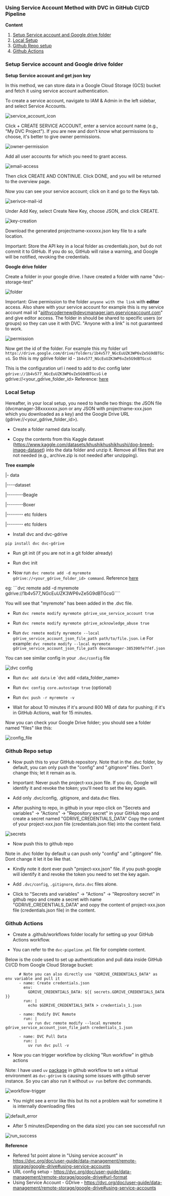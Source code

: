 ### Using Service Account Method with DVC in GitHub CI/CD Pipeline

**Content**

1. [Setup Service account and Google drive folder](#setup-service-account-and-google-drive-folder)
2. [Local Setup](#local-setup)
3. [Github Repo setup](#github-repo-setup)
4. [Github Actions](#github-actions)


### Setup Service account and Google drive folder

**Setup Service account and get json key**

In this method, we can store data in a Google Cloud Storage (GCS) bucket and fetch it using service account authentication.

To create a service account, navigate to IAM & Admin in the left sidebar, and select Service Accounts.

![service_account_icon](./assets/snap_tutorial_1.png)


Click + CREATE SERVICE ACCOUNT, enter a service account name (e.g., "My DVC Project"). If you are new and don't know what permissions to choose, it's better to give owner permissions.

![owner-permission](./assets/snap_tutorial_2.png)

Add all user accounts for which you need to grant access.

![email-access](./assets/snap_tutorial_3.png)

Then click CREATE AND CONTINUE. Click DONE, and you will be returned to the overview page.

Now you can see your service account; click on it and go to the Keys tab.

![serivce-mail-id](./assets/snap_tutorial_4.png)
 
Under Add Key, select Create New Key, choose JSON, and click CREATE.

![key-creation](./assets/snap_tutorial_5.png)
 
Download the generated projectname-xxxxxx.json key file to a safe location.

Important: Store the API key in a local folder as credentials.json, but do not commit it to GitHub. If you do so, GitHub will raise a warning, and Google will be notified, revoking the credentials. 

**Google drive folder**

Create a folder in your google drive. I have created a folder with name "dvc-storage-test"

![folder](./assets/snap_dvc_storage_test.png)

Important: Give permission to the folder `anyone with the link` with **editor** access. Also share with your service account for example this is my service account mail id "ajithvcodernew@devcmanager.iam.gserviceaccount.com" and give editor access. The folder in should be shared to specific users (or groups) so they can use it with DVC. "Anyone with a link" is not guaranteed to work.

![permission](./assets/snap_permission_gdrive.png)

Now get the id of the folder. For example this my folder url `https://drive.google.com/drive/folders/1b4v577_NGcEuUZK3WP6vZe5G9dBTGcsG`. So this is my gdrive folder id - `1b4v577_NGcEuUZK3WP6vZe5G9dBTGcsG` 

This is the configuration url i need to add to dvc config later `gdrive://1b4v577_NGcEuUZK3WP6vZe5G9dBTGcsG` i.e gdrive://<your_gdrive_folder_id>
Reference: [here](https://dvc.org/doc/user-guide/data-management/remote-storage/google-drive#url-format)


### Local Setup

Hereafter, in your local setup, you need to handle two things: the JSON file (dvcmanager-38xxxxxxx.json or any JSON with projectname-xxx.json which you downloaded as a key) and the Google Drive URL (gdrive://<your_gdrive_folder_id>).

- Create a folder named data locally.

- Copy the contents from this Kaggle dataset (https://www.kaggle.com/datasets/khushikhushikhushi/dog-breed-image-dataset) into the data folder and unzip it. Remove all files that are not needed (e.g., archive.zip is not needed after unzipping).

**Tree example**

|- data

|----dataset

|--------Beagle

|--------Boxer

|-------- etc folders

|-------- etc folders

- Install dvc and dvc-gdrive

```pip install dvc dvc-gdrive```

- Run git init (if you are not in a git folder already)

- Run dvc init


- Now run `dvc remote add -d myremote gdrive://<your_gdrive_folder_id> command`. Reference [here](https://dvc.org/doc/user-guide/data-management/remote-storage/google-drive#url-format)

eg:  ```dvc remote add -d myremote gdrive://1b4v577_NGcEuUZK3WP6vZe5G9dBTGcsG````

You will see that "myremote" has been added in the .dvc file.

- Run `dvc remote modify myremote gdrive_use_service_account true`

- Run `dvc remote modify myremote gdrive_acknowledge_abuse true`

- Run ```dvc remote modify myremote --local gdrive_service_account_json_file_path path/to/file.json```. i.e For example: ```dvc remote modify --local myremote gdrive_service_account_json_file_path devcmanager-385390fe7f4f.json```

You can see similar config in your `.dvc/config` file

![dvc config](./assets/snap_config_file.png)


- Run ```dvc add data```  i.e `dvc add <data_folder_name>

- Run ```dvc config core.autostage true``` (optional)

- Run ```dvc push -r myremote -v```

- Wait for about 10 minutes if it's around 800 MB of data for pushing; if it's in GitHub Actions, wait for 15 minutes.

Now you can check your Google Drive folder; you should see a folder named "files" like this:

![config_file](./assets/snap_files_store.png)

### Github Repo setup

- Now push this to your GitHub repository. Note that in the .dvc folder, by default, you can only push the "config" and ".gitignore" files. Don't change this; let it remain as is.

- Important: Never push the project-xxx.json file. If you do, Google will identify it and revoke the token; you'll need to set the key again.

- Add only .dvc/config, .gitignore, and data.dvc files.

- After pushing to repo, in github in your repo click on "Secrets and variables" -> "Actions" -> "Repository secret" in your GitHub repo and create a secret named "GDRIVE_CREDENTIALS_DATA" Copy the content of your project-xxx.json file (credentials.json file) into the content field.

![secrets](./assets/snap_add_secret.png)

- Now push this to github repo

Note in .dvc folder by default u can push only "config" and ".gitingore" file. Dont change it let it be like that.

- Kindly note it dont ever push "project-xxx.json" file. if you push google will identify it and revoke the token you need to set the key again.

- Add `.dvc/config`, `.gitignore`, `data.dvc` files alone.

- Click to "Secrets and variables" -> "Actions" -> "Reprository secret" in github repo and create a secret with name "GDRIVE_CREDENTIALS_DATA" and oopy the content of project-xxx.json file (credentials.json file) in the content.

### Github Actions

- Create a .github/workflows folder locally for setting up your GitHub Actions workflow.

- You can refer to the `dvc-pipeline.yml` file for complete content. 

Below is the code used to set up authentication and pull data inside GitHub CI/CD from Google Cloud Storage bucket:


```
      # Note you can also directly use "GDRIVE_CREDENTIALS_DATA" as env variable and pull it
      - name: Create credentials.json
        env:
          GDRIVE_CREDENTIALS_DATA: ${{ secrets.GDRIVE_CREDENTIALS_DATA }}
        run: |
          echo $GDRIVE_CREDENTIALS_DATA > credentials_1.json

      - name: Modify DVC Remote
        run: |
          uv run dvc remote modify --local myremote gdrive_service_account_json_file_path credentials_1.json

      - name: DVC Pull Data
        run: |
          uv run dvc pull -v
```

- Now you can trigger workflow by clicking "Run workflow" in github actions

Note: I have used `uv` [package](https://pypi.org/project/uv/) in github workflow to set a virtual environment as `dvc-gdrive` is causing some issues with github server instance. So you can also run it without `uv run` before dvc commands.

![workflow-trigger](./assets/snap_run_workflow.png)

- You might see a error like this but its not a problem wait for sometime it is internally downloading files

![default_error](./assets/snap_error_gdrive.png)

- After 5 minutes(Depending on the data size) you can see successfull run

![run_success](./assets/snap_gdrive_success_run.png)

**Reference**

- Refered 1st point alone in "Using service account" in https://dvc.org/doc/user-guide/data-management/remote-storage/google-drive#using-service-accounts
- URL config setup - https://dvc.org/doc/user-guide/data-management/remote-storage/google-drive#url-format
- Using Service Account - GDrive - https://dvc.org/doc/user-guide/data-management/remote-storage/google-drive#using-service-accounts


